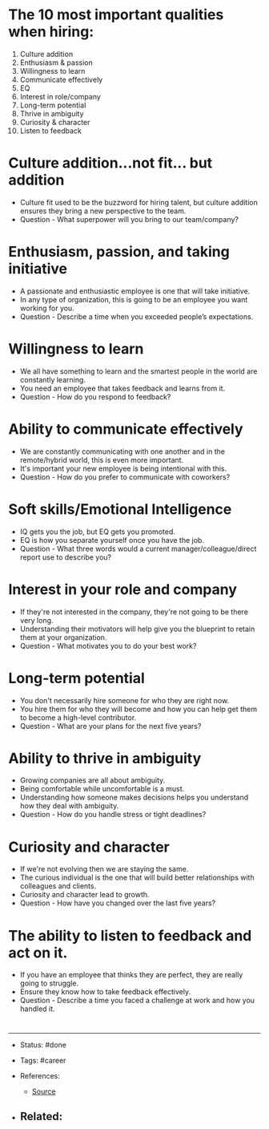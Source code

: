 # The 10 most important qualities when hiring:
1. Culture addition
2. Enthusiasm & passion
3. Willingness to learn
4. Communicate effectively
5. EQ
6. Interest in role/company
7. Long-term potential
8. Thrive in ambiguity
9. Curiosity & character
10. Listen to feedback

# Culture addition...not fit... but addition
- Culture fit used to be the buzzword for hiring talent, but culture addition ensures they bring a new perspective to the team. 
- Question - What superpower will you bring to our team/company?


# Enthusiasm, passion, and taking initiative
- A passionate and enthusiastic employee is one that will take initiative.
- In any type of organization, this is going to be an employee you want working for you.
- Question - Describe a time when you exceeded people’s expectations.

# Willingness to learn
- We all have something to learn and the smartest people in the world are constantly learning.
- You need an employee that takes feedback and learns from it.
- Question - How do you respond to feedback?

# Ability to communicate effectively
- We are constantly communicating with one another and in the remote/hybrid world, this is even more important.
- It's important your new employee is being intentional with this.
- Question - How do you prefer to communicate with coworkers?

# Soft skills/Emotional Intelligence
- IQ gets you the job, but EQ gets you promoted.
- EQ is how you separate yourself once you have the job.
- Question - What three words would a current manager/colleague/direct report use to describe you?

# Interest in your role and company
- If they're not interested in the company, they're not going to be there very long.
- Understanding their motivators will help give you the blueprint to retain them at your organization.
- Question - What motivates you to do your best work?

# Long-term potential
- You don't necessarily hire someone for who they are right now.
- You hire them for who they will become and how you can help get them to become a high-level contributor.
- Question - What are your plans for the next five years?

# Ability to thrive in ambiguity
- Growing companies are all about ambiguity.
- Being comfortable while uncomfortable is a must.
- Understanding how someone makes decisions helps you understand how they deal with ambiguity.
- Question - How do you handle stress or tight deadlines?

# Curiosity and character
- If we're not evolving then we are staying the same.
- The curious individual is the one that will build better relationships with colleagues and clients.
- Curiosity and character lead to growth. 
- Question - How have you changed over the last five years?

# The ability to listen to feedback and act on it.
- If you have an employee that thinks they are perfect, they are really going to struggle.
- Ensure they know how to take feedback effectively.
- Question - Describe a time you faced a challenge at work and how you handled it.




# 

---
- Status: #done

- Tags: #career 

- References:
	- [Source](https://twitter.com/HarrisFanaroff/status/1574740277037768707)

- Related:
	- 
